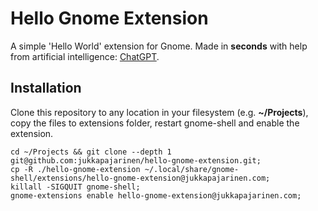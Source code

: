 # Hello Gnome Extension

A simple 'Hello World' extension for Gnome. Made in **seconds** with help from artificial intelligence: [ChatGPT](https://openai.com/blog/chatgpt/).

## Installation

Clone this repository to any location in your filesystem (e.g. **~/Projects**), copy the files to extensions folder, restart gnome-shell and enable the extension.

```
cd ~/Projects && git clone --depth 1 git@github.com:jukkapajarinen/hello-gnome-extension.git;
cp -R ./hello-gnome-extension ~/.local/share/gnome-shell/extensions/hello-gnome-extension@jukkapajarinen.com;
killall -SIGQUIT gnome-shell;
gnome-extensions enable hello-gnome-extension@jukkapajarinen.com;
```
